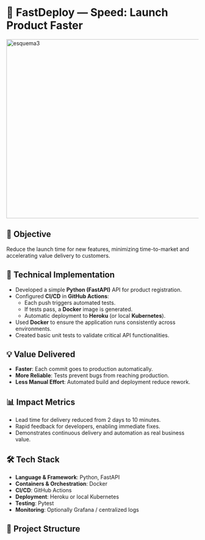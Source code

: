 # 📌 FastDeploy — Speed: Launch Product Faster
<img width="808" height="468" alt="esquema3" src="https://github.com/user-attachments/assets/df8405a8-be6a-4b01-9206-f262535fc5b7" />

## 🎯 Objective
Reduce the launch time for new features, minimizing time-to-market and accelerating value delivery to customers.

## 🚀 Technical Implementation
- Developed a simple **Python (FastAPI)** API for product registration.
- Configured **CI/CD** in **GitHub Actions**:
  - Each push triggers automated tests.
  - If tests pass, a **Docker** image is generated.
  - Automatic deployment to **Heroku** (or local **Kubernetes**).
- Used **Docker** to ensure the application runs consistently across environments.
- Created basic unit tests to validate critical API functionalities.

## 💡 Value Delivered
- **Faster**: Each commit goes to production automatically.
- **More Reliable**: Tests prevent bugs from reaching production.
- **Less Manual Effort**: Automated build and deployment reduce rework.

## 📊 Impact Metrics
- Lead time for delivery reduced from 2 days to 10 minutes.
- Rapid feedback for developers, enabling immediate fixes.
- Demonstrates continuous delivery and automation as real business value.

## 🛠️ Tech Stack
- **Language & Framework**: Python, FastAPI
- **Containers & Orchestration**: Docker
- **CI/CD**: GitHub Actions
- **Deployment**: Heroku or local Kubernetes
- **Testing**: Pytest
- **Monitoring**: Optionally Grafana / centralized logs

## 📂 Project Structure
